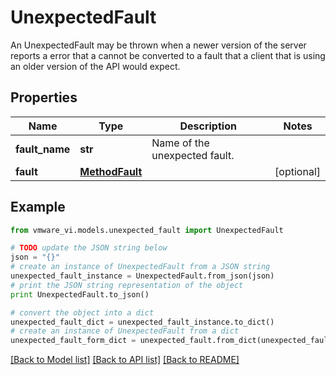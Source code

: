 # UnexpectedFault

An UnexpectedFault may be thrown when a newer version of the server reports a error that a cannot be converted to a fault that a client that is using an older version of the API would expect. 

## Properties
Name | Type | Description | Notes
------------ | ------------- | ------------- | -------------
**fault_name** | **str** | Name of the unexpected fault.  | 
**fault** | [**MethodFault**](MethodFault.md) |  | [optional] 

## Example

```python
from vmware_vi.models.unexpected_fault import UnexpectedFault

# TODO update the JSON string below
json = "{}"
# create an instance of UnexpectedFault from a JSON string
unexpected_fault_instance = UnexpectedFault.from_json(json)
# print the JSON string representation of the object
print UnexpectedFault.to_json()

# convert the object into a dict
unexpected_fault_dict = unexpected_fault_instance.to_dict()
# create an instance of UnexpectedFault from a dict
unexpected_fault_form_dict = unexpected_fault.from_dict(unexpected_fault_dict)
```
[[Back to Model list]](../README.md#documentation-for-models) [[Back to API list]](../README.md#documentation-for-api-endpoints) [[Back to README]](../README.md)


